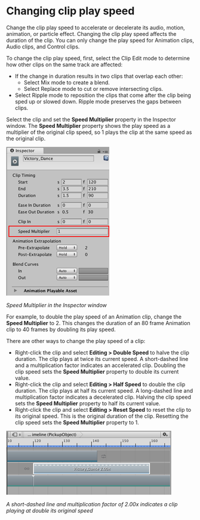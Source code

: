 # Changing clip play speed

Change the clip play speed to accelerate or decelerate its audio, motion, animation, or particle effect. Changing the clip play speed affects the duration of the clip. You can only change the play speed for Animation clips, Audio clips, and Control clips.

To change the clip play speed, first, select the Clip Edit mode to determine how other clips on the same track are affected: 

* If the change in duration results in two clips that overlap each other: 
    * Select Mix mode to create a blend.
    * Select Replace mode to cut or remove intersecting clips.
* Select Ripple mode to reposition the clips that come after the clip being sped up or slowed down. Ripple mode preserves the gaps between clips. 

Select the clip and set the **Speed Multiplier** property in the Inspector window. The **Speed Multiplier** property shows the play speed as a multiplier of the original clip speed, so 1 plays the clip at the same speed as the original clip.

![Speed Multiplier in the Inspector window](images/timeline_inspector_clip_speed.png)

_Speed Multiplier in the Inspector window_

For example, to double the play speed of an Animation clip, change the **Speed Multiplier** to 2. This changes the duration of an 80 frame Animation clip to 40 frames by doubling its play speed.

There are other ways to change the play speed of a clip:

* Right-click the clip and select **Editing &gt; Double Speed** to halve the clip duration. The clip plays at twice its current speed. A short-dashed line and a multiplication factor indicates an accelerated clip. Doubling the clip speed sets the **Speed Multiplier** property to double its current value. 
* Right-click the clip and select **Editing &gt; Half Speed** to double the clip duration. The clip plays at half its current speed. A long-dashed line and multiplication factor indicates a decelerated clip. Halving the clip speed sets the **Speed Multiplier** property to half its current value. 
* Right-click the clip and select **Editing &gt; Reset Speed** to reset the clip to its original speed. This is the original duration of the clip. Resetting the clip speed sets the **Speed Multiplier** property to 1.

![A short-dashed line and multiplication factor of 2.00x indicates a clip playing at double its original speed](images/timeline_clip_double_speed.png)

_A short-dashed line and multiplication factor of 2.00x indicates a clip playing at double its original speed_

